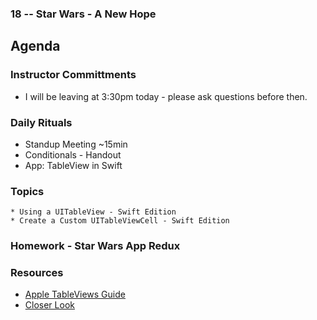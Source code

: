 ### 18 -- Star Wars - A New Hope

## Agenda

### Instructor Committments
* I will be leaving at 3:30pm today - please ask questions before then.

### Daily Rituals

* Standup Meeting ~15min
* Conditionals - Handout
* App: TableView in Swift

### Topics

	* Using a UITableView - Swift Edition
	* Create a Custom UITableViewCell - Swift Edition

### Homework - Star Wars App Redux


### Resources

* [Apple TableViews Guide](https://developer.apple.com/library/ios/documentation/UserExperience/Conceptual/TableView_iPhone/AboutTableViewsiPhone/AboutTableViewsiPhone.html#//apple_ref/doc/uid/TP40007451)
* [Closer Look](https://developer.apple.com/library/ios/documentation/UserExperience/Conceptual/TableView_iPhone/TableViewCells/TableViewCells.html#//apple_ref/doc/uid/TP40007451-CH7-SW1)


	

